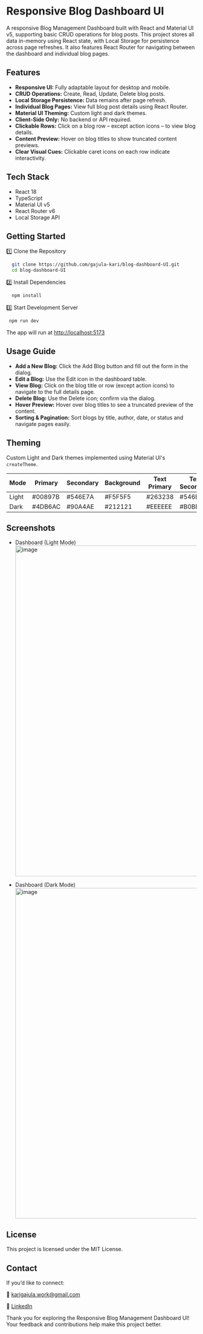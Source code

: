 # Responsive Blog Dashboard UI

A responsive Blog Management Dashboard built with React and Material UI v5, supporting basic CRUD operations for blog posts. This project stores all data in-memory using React state, with Local Storage for persistence across page refreshes. It also features React Router for navigating between the dashboard and individual blog pages.

## Features

- **Responsive UI:** Fully adaptable layout for desktop and mobile.
- **CRUD Operations:** Create, Read, Update, Delete blog posts.
- **Local Storage Persistence:** Data remains after page refresh.
- **Individual Blog Pages:** View full blog post details using React Router.
- **Material UI Theming:** Custom light and dark themes.
- **Client-Side Only:** No backend or API required.
- **Clickable Rows:** Click on a blog row – except action icons – to view blog details.
- **Content Preview:** Hover on blog titles to show truncated content previews.
- **Clear Visual Cues:** Clickable caret icons on each row indicate interactivity.

## Tech Stack

- React 18
- TypeScript
- Material UI v5
- React Router v6
- Local Storage API

## Getting Started

1️⃣ Clone the Repository

```bash
  git clone https://github.com/gajula-kari/blog-dashboard-UI.git
  cd blog-dashboard-UI
```

2️⃣ Install Dependencies

```bash
  npm install
```

3️⃣ Start Development Server

```bash
 npm run dev
```

The app will run at [http://localhost:5173](http://localhost:5173)

## Usage Guide

- **Add a New Blog:** Click the Add Blog button and fill out the form in the dialog.
- **Edit a Blog:** Use the Edit icon in the dashboard table.
- **View Blog:** Click on the blog title or row (except action icons) to navigate to the full details page.
- **Delete Blog:** Use the Delete icon; confirm via the dialog.
- **Hover Preview:** Hover over blog titles to see a truncated preview of the content.
- **Sorting & Pagination:** Sort blogs by title, author, date, or status and navigate pages easily.

## Theming

Custom Light and Dark themes implemented using Material UI's `createTheme`.

| Mode  | Primary | Secondary | Background | Text Primary | Text Secondary |
| ----- | ------- | --------- | ---------- | ------------ | -------------- |
| Light | #00897B | #546E7A   | #F5F5F5    | #263238      | #546E7A        |
| Dark  | #4DB6AC | #90A4AE   | #212121    | #EEEEEE      | #B0BEC5        |

## Screenshots

- Dashboard (Light Mode)
  <img width="1332" height="874" alt="image" src="https://github.com/user-attachments/assets/ccf84f23-3eb1-4691-a05a-cb93764f511f" />

- Dashboard (Dark Mode)
  <img width="1329" height="874" alt="image" src="https://github.com/user-attachments/assets/3e47be81-6750-459c-8355-e9657ce8fcf1" />

## License

This project is licensed under the MIT License.

## Contact

If you’d like to connect:

📧 karigajula.work@gmail.com

🔗 [LinkedIn](https://www.linkedin.com/in/karishma-gajula/)

Thank you for exploring the Responsive Blog Management Dashboard UI! Your feedback and contributions help make this project better.
